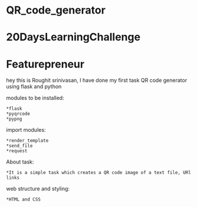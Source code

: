 # QR_code_generator
# 20DaysLearningChallenge
# Featurepreneur

hey this is  Roughit srinivasan,
I have done my first task QR code generator using flask and python

modules to be installed:

    *flask   
    *pyqrcode
    *pypng

import modules:
    
    *render_template
    *send_file
    *request

About task:
   
    *It is a simple task which creates a QR code image of a text file, URl links 

web structure and styling:
    
    *HTML and CSS
